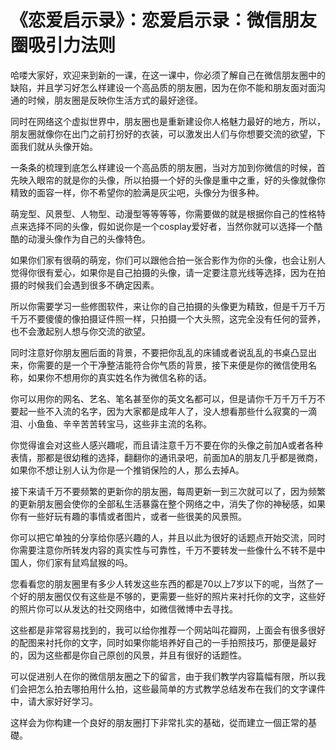 # 《恋爱启示录》：恋爱启示录：微信朋友圈吸引力法则

哈喽大家好，欢迎来到新的一课，在这一课中，你必须了解自己在微信朋友圈中的缺陷，并且学习好怎么样建设一个高品质的朋友圈，因为在你不能和朋友面对面沟通的时候，朋友圈是反映你生活方式的最好途径。

同时在网络这个虚拟世界中，朋友圈也是重新建设你人格魅力最好的地方，所以，朋友圈就像你在出门之前打扮好的衣装，可以激发出人们与你想要交流的欲望，下面我们就从头像开始。

一条条的梳理到底怎么样建设一个高品质的朋友圈，当对方加到你微信的时候，首先映入眼帘的就是你的头像，所以拍摄一个好的头像是重中之重，好的头像就像你精致的面容一样，你不希望你的脸满是灰尘吧，头像分为很多种。

萌宠型、风景型、人物型、动漫型等等等等，你需要做的就是根据你自己的性格特点来选择不同的头像，假如说你是一个cosplay爱好者，当然你就可以选择一个酷酷的动漫头像作为自己的头像特色。

如果你们家有很萌的萌宠，你们可以跟他合拍一张合影作为你的头像，也会让别人觉得你很有爱心，如果你是自己拍摄的头像，请一定要注意光线等选择，因为在拍摄的时候我们会遇到很多不确定因素。

所以你需要学习一些修图软件，来让你的自己拍摄的头像更为精致，但是千万千万千万不要傻傻的像拍摄证件照一样，只拍摄一个大头照，这完全没有任何的营养，也不会激起别人想与你交流的欲望。

同时注意好你朋友圈后面的背景，不要把你乱乱的床铺或者说乱乱的书桌凸显出来，你需要的是一个干净整洁能符合你气质的背景，接下来便是你的微信使用名称，如果你不想用你的真实姓名作为微信名称的话。

你可以用你的网名、艺名、笔名甚至你的英文名都可以，但是请你千万千万千万不要起一些不入流的名字，因为大家都是成年人了，没人想看那些什么寂寞的一滴泪、小鱼鱼、辛辛苦苦转宝马，这些非主流的名称。

你觉得谁会对这些人感兴趣呢，而且请注意千万不要在你的头像之前加A或者各种表情，那都是很幼稚的选择，翻翻你的通讯录吧，前面加A的朋友几乎都是微商，如果你不想让别人认为你是一个推销保险的人，那么去掉A。

接下来请千万不要频繁的更新你的朋友圈，每周更新一到三次就可以了，因为频繁的更新朋友圈会使你的全部私生活暴露在整个网络之中，消失了你的神秘感，如果你有一些好玩有趣的事情或者图片，或者一些很美的风景照。

你可以把它单独的分享给你感兴趣的人，并且以此为很好的话题点开始交流，同时你需要注意你所转发内容的真实性与可靠性，千万不要转发一些像什么不转不是中国人，你们家有鼠鸡鼠猴的吗。

您看看您的朋友圈里有多少人转发这些东西的都是70以上7岁以下的呢，当然了一个好的朋友圈仅仅有这些是不够的，更需要一些好的照片来衬托你的文字，这些好的照片你可以从发达的社交网络中，如微信微博中去寻找。

这些都是非常容易找到的，我可以给你推荐一个网站叫花瓣网，上面会有很多很好的配图来衬托你的文字，同时如果你能培养好自己的一手拍照技巧，那便是最好的，因为这些都是你自己原创的风景，并且有很好的话题性。

可以促进别人在你的微信朋友圈之下的留言，由于我们教学内容篇幅有限，所以我们会把怎么拍去哪拍用什么拍，这些最简单的方式教学总结发布在我们的文字课件中，请大家好好学习。

这样会为你构建一个良好的朋友圈打下非常扎实的基础，從而建立一個正常的基礎。